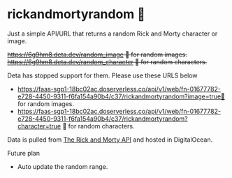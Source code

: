 # rickandmortyrandom 🎃

Just a simple API/URL that returns a random Rick and Morty character or image.

~~https://6g9hm8.deta.dev/random_image 🔗 for random images.~~
~~https://6g9hm8.deta.dev/random_character 🔗 for random characters.~~

Deta has stopped support for them. Please use these URLS below

 - https://faas-sgp1-18bc02ac.doserverless.co/api/v1/web/fn-01677782-e728-4450-9311-f6fa154a90b4/c37/rickandmortyrandom?image=true🔗 for random images.
  - https://faas-sgp1-18bc02ac.doserverless.co/api/v1/web/fn-01677782-e728-4450-9311-f6fa154a90b4/c37/rickandmortyrandom?character=true 🔗 for random characters.

Data is pulled from [The Rick and Morty API](https://rickandmortyapi.com/documentation/#get-all-characters) and hosted in DigitalOcean.

Future plan 
 - Auto update the random range.
